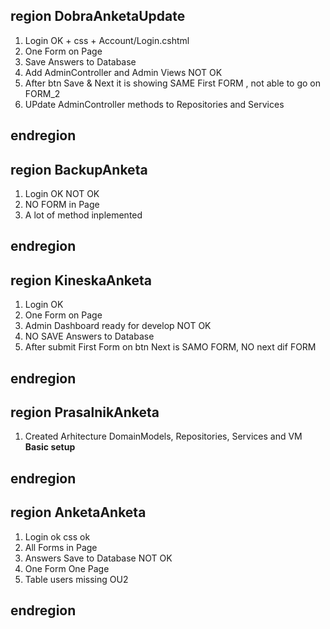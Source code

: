 ## region DobraAnketaUpdate
1. Login OK + css + Account/Login.cshtml
2. One Form on Page
3. Save Answers to Database
4. Add AdminController and Admin Views
NOT OK
1. After btn Save & Next it is showing SAME First FORM , not able to go on FORM_2
2. UPdate AdminController methods to Repositories and Services
## endregion
## region BackupAnketa
1. Login OK
NOT OK
1. NO FORM in Page
2. A lot of method inplemented
## endregion
## region KineskaAnketa
1. Login OK
2. One Form on Page
3. Admin Dashboard ready for develop
NOT OK
1. NO SAVE Answers to Database
2. After submit First Form on btn Next is SAMO FORM, NO next dif FORM 
## endregion
## region PrasalnikAnketa
1. Created Arhitecture DomainModels, Repositories, Services and VM
**Basic setup**
## endregion
## region AnketaAnketa
1. Login ok css ok
2. All Forms in Page
3. Answers Save to Database
NOT OK
1. One Form One Page
2. Table users missing OU2
## endregion